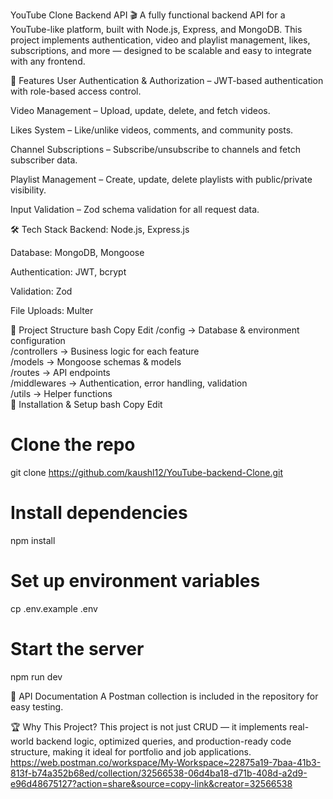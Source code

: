 YouTube Clone Backend API 🎬
A fully functional backend API for a YouTube-like platform, built with Node.js, Express, and MongoDB.
This project implements authentication, video and playlist management, likes, subscriptions, and more — designed to be scalable and easy to integrate with any frontend.

🚀 Features
User Authentication & Authorization – JWT-based authentication with role-based access control.

Video Management – Upload, update, delete, and fetch videos.

Likes System – Like/unlike videos, comments, and community posts.

Channel Subscriptions – Subscribe/unsubscribe to channels and fetch subscriber data.

Playlist Management – Create, update, delete playlists with public/private visibility.

Input Validation – Zod schema validation for all request data.

🛠 Tech Stack
Backend: Node.js, Express.js

Database: MongoDB, Mongoose

Authentication: JWT, bcrypt

Validation: Zod

File Uploads: Multer

📂 Project Structure
bash
Copy
Edit
/config        → Database & environment configuration  
/controllers   → Business logic for each feature  
/models        → Mongoose schemas & models  
/routes        → API endpoints  
/middlewares   → Authentication, error handling, validation  
/utils         → Helper functions  
📌 Installation & Setup
bash
Copy
Edit
# Clone the repo
git clone https://github.com/kaushl12/YouTube-backend-Clone.git

# Install dependencies
npm install

# Set up environment variables
cp .env.example .env

# Start the server
npm run dev

📄 API Documentation
A Postman collection is included in the repository for easy testing.

🏆 Why This Project?
This project is not just CRUD — it implements real-world backend logic, optimized queries, and production-ready code structure, making it ideal for portfolio and job applications. 
https://web.postman.co/workspace/My-Workspace~22875a19-7baa-41b3-813f-b74a352b68ed/collection/32566538-06d4ba18-d71b-408d-a2d9-e96d48675127?action=share&source=copy-link&creator=32566538

